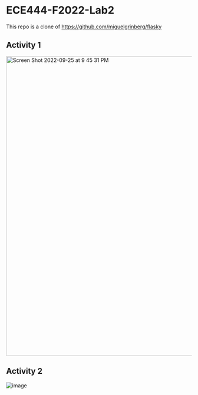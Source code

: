 # ECE444-F2022-Lab2

This repo is a clone of https://github.com/miguelgrinberg/flasky

## Activity 1
<img width="813" alt="Screen Shot 2022-09-25 at 9 45 31 PM" src="https://user-images.githubusercontent.com/48219309/192333631-94787ceb-3802-44a3-ab35-012b1bc8cd34.png">

## Activity 2
![image](https://user-images.githubusercontent.com/48219309/192384519-a5ee3b60-65a9-4028-8dc8-33f6cc8ab927.png)
